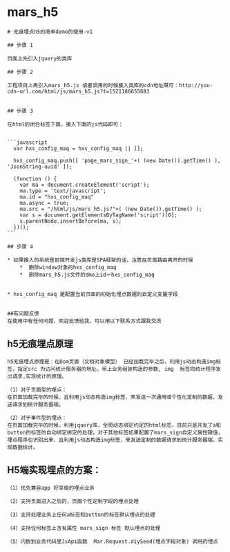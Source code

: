 # mars_h5

    # 无痕埋点h5的简单demo的使用-v1

    ## 步骤 1

    页面上先引入jquery的类库

    ## 步骤 2

    工程项目上再引入mars_h5.js 或者调用的时候接入类库的cdn地址既可：http://you-cdn-url.com/html/js/mars_h5.js?t=1521186655083


    ## 步骤 3

    在html的闭合标签下面，接入下面的js代码即可：


    ```javascript
      var hxs_config_maq = hxs_config_maq || [];  

      hxs_config_maq.push([ 'page_mars_sign_'+( (new Date()).getTime() ), 'JsonString-uuid' ]);
      
      (function () {  
        var ma = document.createElement('script');  
        ma.type = 'text/javascript';  
        ma.id = "hxs_config_maq"
        ma.async = true;  
        ma.src = "/html/js/mars_h5.js?"+( (new Date()).getTime() );  
        var s = document.getElementsByTagName('script')[0];  
        s.parentNode.insertBefore(ma, s);  
      })(); 
    ```

    ## 步骤 4

    * 如果接入的系统是前端开发js类库是SPA框架的话，注意在页面路由离开的时候
        *  删除window对象的hxs_config_maq
        *  删除mars_h5.js文件的dmo上id＝hxs_config_maq


    * hxs_config_maq 是配置当前页面的初始化埋点数据的自定义变量字段


    ##有问题反馈
    在使用中有任何问题，欢迎反馈给我，可以用以下联系方式跟我交流

## h5无痕埋点原理

    h5无痕埋点原理是：在Dom页面（文档对象模型） 已经加载完毕之后，利用js动态构造img标签，指定src 为访问统计服务器的地址，带上业务组装构造的参数, img  标签向统计程序发出请求,实现统计的原理。

    （1）对于页面型的埋点：
    在页面加载完毕的时候，且利用js动态构造img标签，来发送一次通用或个性化定制的数据，发送请求到统计服务器端。

    （2）对于事件型的埋点：
    在页面加载完毕的时候，利用jquery库，全局动态绑定约定的html标签，目前只是开发了a和button的标签的自动绑定绑定的处理，对于其他标签如果配置了mars_sign自定义属性键值，埋点程序也识别出来，且利用js动态构造img标签，来发送定制的数据请求到统计服务器端，实现数据统计。

## H5端实现埋点的方案：

    （1）优先兼容app 好享瘦的埋点业务

    （2）支持页面进入之后的，页面个性定制字段的埋点处理

    （3）支持处理业务上任何a标签和button的标签默认埋点的处理

    （4）支持任何标签上含有属性 mars_sign 标签 默认埋点的处理

    （5）内嵌到业务代码里JsApi函数  Mar.Request.diySeed(埋点字段对象) 调用的埋点




